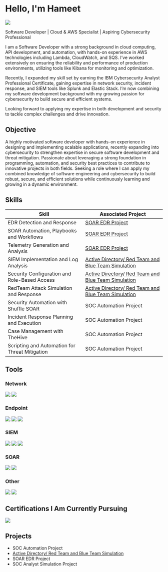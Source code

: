 # Hello, I'm Hameet
<a href="https://www.linkedin.com/in/hameet-benipal-877885216/"><img src="https://img.shields.io/badge/-LinkedIn-0072b1?&style=for-the-badge&logo=linkedin&logoColor=white" /></a>

Software Developer | Cloud & AWS Specialist | Aspiring Cybersecurity Professional

I am a Software Developer with a strong background in cloud computing, API development, and automation, with hands-on experience in AWS technologies including Lambda, CloudWatch, and SQS. I’ve worked extensively on ensuring the reliability and performance of production environments, utilizing tools like Kibana for monitoring and optimization.

Recently, I expanded my skill set by earning the IBM Cybersecurity Analyst Professional Certificate, gaining expertise in network security, incident response, and SIEM tools like Splunk and Elastic Stack. I’m now combining my software development background with my growing passion for cybersecurity to build secure and efficient systems.

Looking forward to applying my expertise in both development and security to tackle complex challenges and drive innovation.

## Objective

A highly motivated software developer with hands-on experience in designing and implementing scalable applications, recently expanding into cybersecurity to strengthen expertise in secure software development and threat mitigation. Passionate about leveraging a strong foundation in programming, automation, and security best practices to contribute to innovative projects in both fields. Seeking a role where I can apply my combined knowledge of software engineering and cybersecurity to build robust, secure, and efficient solutions while continuously learning and growing in a dynamic environment.

## Skills

| Skill                                          | Associated Project         |
|------------------------------------------------|----------------------------|
| EDR Detection and Response                     | <a href="https://github.com/hameetbenipal/SOAR-EDR-Project">SOAR EDR Project|
| SOAR Automation, Playbooks and Workflows       | <a href="https://github.com/hameetbenipal/SOAR-EDR-Project">SOAR EDR Project|
| Telemetry Generation and Analysis              | <a href="https://github.com/hameetbenipal/SOAR-EDR-Project">SOAR EDR Project|
| SIEM Implementation and Log Analysis           | <a href="https://github.com/hameetbenipal/Active-Directory-Project">Active Directory/ Red Team and Blue Team Simulation</a>|
| Security Configuration and Role-Based Access   | <a href="https://github.com/hameetbenipal/Active-Directory-Project">Active Directory/ Red Team and Blue Team Simulation</a>|
| RedTeam Attack Simulation and Response         | <a href="https://github.com/hameetbenipal/Active-Directory-Project">Active Directory/ Red Team and Blue Team Simulation</a>|
| Security Automation with Shuffle SOAR          | SOC Automation Project|
| Incident Response Planning and Execution       | SOC Automation Project|
| Case Management with TheHive                   | SOC Automation Project|
| Scripting and Automation for Threat Mitigation | SOC Automation Project|

## Tools

### Network
<div>
    <img src="https://img.shields.io/badge/-Wireshark-1679A7?&style=for-the-badge&logo=Wireshark&logoColor=white" />
    <img src="https://img.shields.io/badge/-Zeek-777BB4?&style=for-the-badge&logo=Zeek&logoColor=white" />
</div>

### Endpoint
<div>
    <img src="https://img.shields.io/badge/-Microsoft_Defender_for_Endpoint-00A4EF?&style=for-the-badge&logo=Microsoft&logoColor=white" />
    <img src="https://img.shields.io/badge/-Velociraptor-4B275F?&style=for-the-badge&logo=Velociraptor&logoColor=white" />
    <img src="https://img.shields.io/badge/-LimaCharlie-000000?&style=for-the-badge&logo=LimaCharlie&logoColor=white" />
</div>

### SIEM
<div>
    <img src="https://img.shields.io/badge/-Microsoft_Sentinel-0078D4?&style=for-the-badge&logo=Microsoft&logoColor=white" />
    <img src="https://img.shields.io/badge/-Splunk-000000?&style=for-the-badge&logo=Splunk&logoColor=white" />
    <img src="https://img.shields.io/badge/-Elastic-005571?&style=for-the-badge&logo=Elastic&logoColor=white" />
</div>

### SOAR
<div>
    <img src="https://img.shields.io/badge/-Shuffle-7F3FA0?&style=for-the-badge&logo=Shuffle&logoColor=white" />
    <img src="https://img.shields.io/badge/-Tines-0094A9?&style=for-the-badge&logo=Tines&logoColor=white" />
</div>

### Other
<div>
    <img src="https://img.shields.io/badge/-TheHive-FADA5E?&style=for-the-badge&logo=TheHive&logoColor=black" />
    <img src="https://img.shields.io/badge/-Wazuh-005571?&style=for-the-badge&logo=Wazuh&logoColor=white" />
</div>


## Certifications I Am Currently Pursuing
<div>
<img src="https://img.shields.io/badge/-CompTIA%20Security%2B-EA2027?&style=for-the-badge&logo=CompTIA&logoColor=white" />
</div>

## Projects
- SOC Automation Project
- <a href="https://github.com/hameetbenipal/Active-Directory-Project">Active Directory/ Red Team and Blue Team Simulation</a>
- SOAR EDR Project
- SOC Analyst Simulation Project

